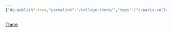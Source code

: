 ```yaml
---
{"dg-publish":true,"permalink":"/collage-there/","tags":["c/paris-collage","c/flat-background","c/blue","c/yellow","c/beje","c/stairs","c/circle"],"created":"2024-01-02T07:45:20.760-05:00","updated":"2024-01-02T07:46:15.256-05:00"}
---
```



[There](https://www.instagram.com/p/B5JXXVjhfh6/)
